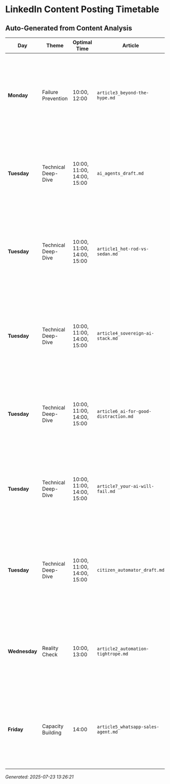 # LinkedIn Content Posting Timetable
## Auto-Generated from Content Analysis

| **Day** | **Theme** | **Optimal Time** | **Article** | **Confidence** | **Enhancement Notes** |
|---------|-----------|------------------|-------------|----------------|----------------------|
| **Monday** | Failure Prevention | 10:00, 12:00 | `article3_beyond-the-hype.md` | 0.33 | Add Uganda/LMIC-specific examples and context; Update with 2024/2025 statistics and current data; Add specific failure case studies with dollar amounts |
| **Tuesday** | Technical Deep-Dive | 10:00, 11:00, 14:00, 15:00 | `ai_agents_draft.md` | 0.31 | Add Uganda/LMIC-specific examples and context; Add cost analysis and ROI data; Update technical specifications and pricing |
| **Tuesday** | Technical Deep-Dive | 10:00, 11:00, 14:00, 15:00 | `article1_hot-rod-vs-sedan.md` | 0.50 | Add Uganda/LMIC-specific examples and context; Update with 2024/2025 statistics and current data; Update technical specifications and pricing |
| **Tuesday** | Technical Deep-Dive | 10:00, 11:00, 14:00, 15:00 | `article4_sovereign-ai-stack.md` | 0.67 | Add Uganda/LMIC-specific examples and context; Update with 2024/2025 statistics and current data; Update technical specifications and pricing |
| **Tuesday** | Technical Deep-Dive | 10:00, 11:00, 14:00, 15:00 | `article6_ai-for-good-distraction.md` | 0.33 | Update with 2024/2025 statistics and current data; Add cost analysis and ROI data; Update technical specifications and pricing |
| **Tuesday** | Technical Deep-Dive | 10:00, 11:00, 14:00, 15:00 | `article7_your-ai-will-fail.md` | 0.50 | Add Uganda/LMIC-specific examples and context; Update with 2024/2025 statistics and current data; Add cost analysis and ROI data |
| **Tuesday** | Technical Deep-Dive | 10:00, 11:00, 14:00, 15:00 | `citizen_automator_draft.md` | 0.25 | Add Uganda/LMIC-specific examples and context; Update technical specifications and pricing; Add step-by-step implementation guides |
| **Wednesday** | Reality Check | 10:00, 13:00 | `article2_automation-tightrope.md` | 0.38 | Add Uganda/LMIC-specific examples and context; Update with 2024/2025 statistics and current data; Add cost analysis and ROI data |
| **Friday** | Capacity Building | 14:00 | `article5_whatsapp-sales-agent.md` | 0.60 | Add Uganda/LMIC-specific examples and context; Update with 2024/2025 statistics and current data; Add practical exercises and checklists |

*Generated: 2025-07-23 13:26:21*
